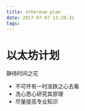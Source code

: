 ```yaml
---
title: ethereum plan
date: 2017-07-07 13:20:31
tags:
---
```


# 以太坊计划

静待时间之花

* 不可怀有一时涨跌之心去看
* 洗心悉心研究其原理
* 尽量提高专业知识
